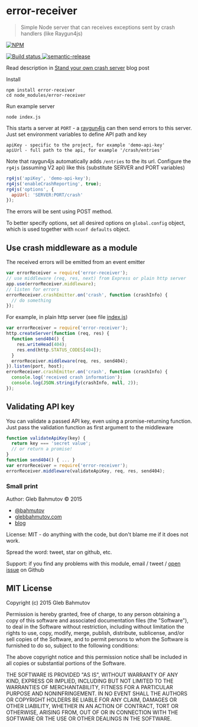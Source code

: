 # error-receiver

> Simple Node server that can receives exceptions sent by crash handlers (like Raygun4js)

[![NPM][error-receiver-icon] ][error-receiver-url]

[![Build status][error-receiver-ci-image] ][error-receiver-ci-url]
[![semantic-release][semantic-image] ][semantic-url]

Read description in [Stand your own crash server][blog post] blog post

Install

    npm install error-receiver
    cd node_modules/error-receiver

Run example server

    node index.js

This starts a server at `PORT` - a [raygun4js](https://github.com/MindscapeHQ/raygun4js)
can then send errors to this server. Just set environment variables to define API path
and key

    apiKey - specific to the project, for example 'demo-api-key'
    apiUrl - full path to the api, for example '/crash/entries'

Note that raygun4js automatically adds `/entries` to the its url. Configure
the `rg4js` (assuming V2 api) like this (substitute SERVER and PORT variables)

```js
rg4js('apiKey', 'demo-api-key');
rg4js('enableCrashReporting', true);
rg4js('options', {
  apiUrl: 'SERVER:PORT/crash'
});
```

The errors will be sent using POST method.

To better specify options, set all desired options on `global.config` object,
which is used together with `nconf defaults` object.

## Use crash middleware as a module

The received errors will be emitted from an event emitter

```js
var errorReceiver = require('error-receiver');
// use middleware (req, res, next) from Express or plain http server
app.use(errorReceiver.middleware);
// listen for errors
errorReceiver.crashEmitter.on('crash', function (crashInfo) {
  // do something
});
```

For example, in plain http server (see file [index.js](index.js))

```js
var errorReceiver = require('error-receiver');
http.createServer(function (req, res) {
  function send404() {
    res.writeHead(404);
    res.end(http.STATUS_CODES[404]);
  }
  errorReceiver.middleware(req, res, send404);
}).listen(port, host);
errorReceiver.crashEmitter.on('crash', function (crashInfo) {
  console.log('received crash information');
  console.log(JSON.stringify(crashInfo, null, 2));
});
```

## Validating API key

You can validate a passed API key, even using a promise-returning function.
Just pass the validation function as first argument to the middleware

```js
function validateApiKey(key) {
  return key === 'secret value';
  // or return a promise!
}
function send404() { ... }
var errorReceiver = require('error-receiver');
errorReceiver.middleware(validateApiKey, req, res, send404);
```

### Small print

Author: Gleb Bahmutov &copy; 2015

* [@bahmutov](https://twitter.com/bahmutov)
* [glebbahmutov.com](http://glebbahmutov.com)
* [blog](http://glebbahmutov.com/blog/)

License: MIT - do anything with the code, but don't blame me if it does not work.

Spread the word: tweet, star on github, etc.

Support: if you find any problems with this module, email / tweet /
[open issue](https://github.com/bahmutov/error-receiver/issues) on Github

## MIT License

Copyright (c) 2015 Gleb Bahmutov

Permission is hereby granted, free of charge, to any person
obtaining a copy of this software and associated documentation
files (the "Software"), to deal in the Software without
restriction, including without limitation the rights to use,
copy, modify, merge, publish, distribute, sublicense, and/or sell
copies of the Software, and to permit persons to whom the
Software is furnished to do so, subject to the following
conditions:

The above copyright notice and this permission notice shall be
included in all copies or substantial portions of the Software.

THE SOFTWARE IS PROVIDED "AS IS", WITHOUT WARRANTY OF ANY KIND,
EXPRESS OR IMPLIED, INCLUDING BUT NOT LIMITED TO THE WARRANTIES
OF MERCHANTABILITY, FITNESS FOR A PARTICULAR PURPOSE AND
NONINFRINGEMENT. IN NO EVENT SHALL THE AUTHORS OR COPYRIGHT
HOLDERS BE LIABLE FOR ANY CLAIM, DAMAGES OR OTHER LIABILITY,
WHETHER IN AN ACTION OF CONTRACT, TORT OR OTHERWISE, ARISING
FROM, OUT OF OR IN CONNECTION WITH THE SOFTWARE OR THE USE OR
OTHER DEALINGS IN THE SOFTWARE.

[blog post]: http://glebbahmutov.com/blog/stand-your-own-crash-server/

[error-receiver-icon]: https://nodei.co/npm/error-receiver.png?downloads=true
[error-receiver-url]: https://npmjs.org/package/error-receiver
[error-receiver-ci-image]: https://travis-ci.org/bahmutov/error-receiver.png?branch=master
[error-receiver-ci-url]: https://travis-ci.org/bahmutov/error-receiver
[semantic-image]: https://img.shields.io/badge/%20%20%F0%9F%93%A6%F0%9F%9A%80-semantic--release-e10079.svg
[semantic-url]: https://github.com/semantic-release/semantic-release
